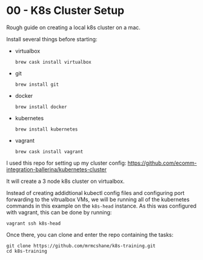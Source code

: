 # 00 - K8s Cluster Setup

Rough guide on creating a local k8s cluster on a mac.

Install several things before starting:

- virtualbox
  ```
  brew cask install virtualbox
  ```

- git
  ```
  brew install git
  ```

- docker
  ```
  brew install docker
  ```

- kubernetes
  ```
  brew install kubernetes
  ```

- vagrant
  ```
  brew cask install vagrant
  ```


I used this repo for setting up my cluster config:
https://github.com/ecomm-integration-ballerina/kubernetes-cluster

It will create a 3 node k8s cluster on virtualbox.

Instead of creating addidtional kubectl config files and configuring port forwarding to the vitrualbox VMs, we will be running all of the kubernetes commands in this example on the `k8s-head` instance. As this was configured with vagrant, this can be done by running:
```
vagrant ssh k8s-head
```

Once there, you can clone and enter the repo containing the tasks:
```
git clone https://github.com/mrmcshane/k8s-training.git
cd k8s-training
```
